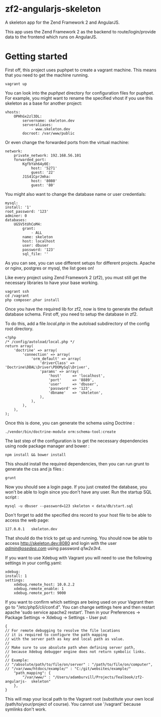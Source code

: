 zf2-angularjs-skeleton
======================

A skeleton app for the Zend Framework 2 and AngularJS.

This app uses the Zend Framework 2 as the backend to route/login/provide data to the frontend which runs on AngularJS.


Getting started
===============

First off, this project uses puphpet to create a vagrant machine. This means that you need to get the machine running.

    vagrant up

You can look into the *puphpet* directory for configuration files for puphpet. For example, you might want to rename the specified vhost if you use this skeleton as a base for another project:

    vhosts:
        OPHhGx2zl3DL:
            servername: skeleton.dev
            serveraliases:
                - www.skeleton.dev
            docroot: /var/www/public

Or even change the forwarded ports from the virtual machine:

    network:
        private_network: 192.168.56.101
        forwarded_port:
            KgfbYah64y0E:
                host: '5271'
                guest: '22'
            J1S41CprJmha:
                host: '8080'
                guest: '80'

You might also want to change the database name or user credentials:

    mysql:
    install: '1'
    root_password: '123'
    adminer: 0
    databases:
        UG5V5tUhCoM4:
            grant:
                - ALL
            name: skeleton
            host: localhost
            user: dbuser
            password: '123'
            sql_file: ''

As you can see, you can use different setups for different projects. Apache or nginx, postgres or mysql, the list goes on!

Like every project using Zend Framework 2 (zf2), you must still get the necessary libraries to have your base working.

    vagrant ssh
    cd /vagrant
    php composer.phar install

Once you have the required lib for zf2, now is time to generate the default database schema. First off, you need to setup the database in zf2.

To do this, add a file *local.php* in the autoload subdirectory of the config root directory.

    <?php
    /* /config/autoload/local.php */
    return array(
        'doctrine' => array(
            'connection' => array(
                'orm_default' => array(
                    'driverClass' => 'Doctrine\DBAL\Driver\PDOMySql\Driver',
                    'params' => array(
                        'host'     => 'localhost',
                        'port'     => '8889',
                        'user'     => 'dbuser',
                        'password' => '123',
                        'dbname'   => 'skeleton',
                    ),
                ),
            ),
        ),
    );

Once this is done, you can generate the schema using Doctrine :

    ./vendor/bin/doctrine-module orm:schema-tool:create

The last step of the configuration is to get the necessary dependencies using node package manager and bower :

    npm install && bower install

This should install the required dependencies, then you can run grunt to generate the css and js files :

    grunt

Now you should see a login page. If you just created the database, you won't be able to login since you don't have any user. Run the startup SQL script :

    mysql -u dbuser --password=123 skeleton < data/db/start.sql

Don't forget to add the specified dns record to your host file to be able to access the web page:

    127.0.0.1   skeleton.dev

That should do the trick to get up and running. You should now be able to access http://skeleton.dev:8080 and login with the user *admin@osedea.com* using password *q1w2e3r4*.

If you want to use Xdebug with Vagrant you will need to use the following settings in your config.yaml:

	xdebug:
    install: 1
    settings:
        xdebug.remote_host: 10.0.2.2
        xdebug.remote_enable: 1
        xdebug.remote_port: 9000
        
If you want to confirm which settings are being used on your Vagrant then go to "/etc/php5/cli/conf.d".  You can change settings here and then restart apache 'sudo service apache2 restart'.  Then in your Preferences -> Package Settings -> Xdebug -> Settings - User put:

	{    
	// For remote debugging to resolve the file locations
	// it is required to configure the path mapping
	// with the server path as key and local path as value.
	//
	// Make sure to use absolute path when defining server path,
	// because Xdebug debugger engine does not return symbolic links.
	//
	// Example:
	// "/absolute/path/to/file/on/server" : "/path/to/file/on/computer",
	// "/var/www/htdocs/example/" : "C:/git/websites/example/"
		"path_mapping": {
			"/var/www/" : "/Users/adamburvill/Projects/Tealbook/zf2-angularjs-	skeleton"
		},
	}
This will map your local path to the Vagrant root (substitute your own local /path/to/your/project of course).  You cannot use '/vagrant' because symlinks don't work.  
